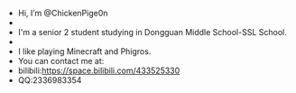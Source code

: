 - Hi, I’m @ChickenPige0n
- 
- I'm a senior 2 student studying in Dongguan Middle School-SSL School.
-
- I like playing Minecraft and Phigros.
- You can contact me at:
- bilibili:https://space.bilibili.com/433525330
- QQ:2336983354
